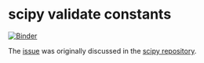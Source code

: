 # scipy validate constants
[![Binder](https://mybinder.org/badge_logo.svg)](https://mybinder.org/v2/gh/pyiron-dev/scipy-validate-constants/HEAD?labpath=validate.ipynb)

The [issue](https://github.com/scipy/scipy/issues/11341) was originally discussed in the [scipy repository](https://github.com/scipy/scipy).
